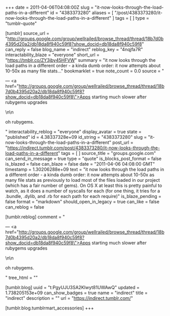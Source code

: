 +++
date = 2011-04-06T04:08:00Z
slug = "it-now-looks-through-the-load-paths-in-a-different"
id = "4383373280"
aliases = [ "/post/4383373280/it-now-looks-through-the-load-paths-in-a-different" ]
tags = [ ]
type = "tumblr-quote"

[tumblr]
source_url = "http://groups.google.com/group/wellrailed/browse_thread/thread/18b7d0b4395d20a2/db18da8f940c59f8?show_docid=db18da8f940c59f8"
can_reply = false
blog_name = "indirect"
reblog_key = "4nqjfa7R"
interactability_blaze = "everyone"
short_url = "https://tmblr.co/ZY3jby45HFVW"
summary = "it now looks through the load paths in a different order - a kinda dumb order: it now attempts about 10-50x as many file stats..."
bookmarklet = true
note_count = 0.0
source = "<p>— <a href=\"http://groups.google.com/group/wellrailed/browse_thread/thread/18b7d0b4395d20a2/db18da8f940c59f8?show_docid=db18da8f940c59f8\">Apps starting much slower after rubygems upgrades</a></p>\n\n<p>oh rubygems.</p>"
interactability_reblog = "everyone"
display_avatar = true
state = "published"
id = 4.38337328e+09
id_string = "4383373280"
slug = "it-now-looks-through-the-load-paths-in-a-different"
post_url = "https://indirect.tumblr.com/post/4383373280/it-now-looks-through-the-load-paths-in-a-different"
tags = [ ]
source_title = "groups.google.com"
can_send_in_message = true
type = "quote"
is_blocks_post_format = false
is_blazed = false
can_blaze = false
date = "2011-04-06 04:08:00 GMT"
timestamp = 1.30206288e+09
text = "it now looks through the load paths in a different order - a kinda dumb order: it now attempts about 10-50x as many file stats as previously to load most of the files loaded in our project (which has a fair number of gems). On OS X at least this is pretty painful to watch, as it does a number of syscalls for each (for one thing, it tries for a .bundle, .dylib, and .rb for each path for each require)"
is_blaze_pending = false
format = "markdown"
should_open_in_legacy = true
can_like = false
can_reblog = false

[tumblr.reblog]
comment = "<p>— <a href=\"http://groups.google.com/group/wellrailed/browse_thread/thread/18b7d0b4395d20a2/db18da8f940c59f8?show_docid=db18da8f940c59f8\">Apps starting much slower after rubygems upgrades</a></p>\n\n<p>oh rubygems.</p>"
tree_html = ""

[tumblr.blog]
uuid = "t:PgyUJU3SA2Klwyt81UWAwQ"
updated = 1.738205153e+09
can_show_badges = true
name = "indirect"
title = "indirect"
description = ""
url = "https://indirect.tumblr.com/"

[tumblr.blog.tumblrmart_accessories]
+++
